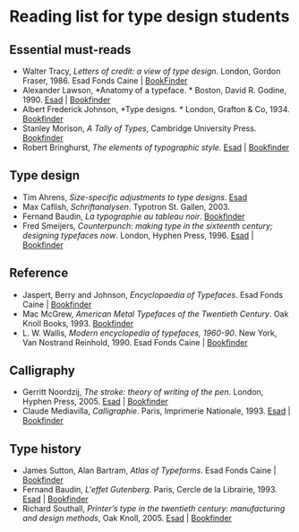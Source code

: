 # Reading list for type design students

## Essential must-reads

* Walter Tracy, *Letters of credit: a view of type design*. London, Gordon Fraser, 1986. Esad Fonds Caine | [BookFinder](https://www.bookfinder.com/search/?full=on&ac=sl&st=sl&ref=bf_s2_a1_t1_1&qi=ZMvVmIzR5HxMmKkJiXx6imM7rT4_1497963026_1:4:8)
* Alexander Lawson, *Anatomy of a typeface. * Boston, David R. Godine, 1990. [Esad](http://bibliotheques.amiens.fr/clientBookline/service/reference.asp?INSTANCE=EXPLOITATION&OUTPUT=PORTAL&DOCID=1788888&DOCBASE=CAAM) | [Bookfinder](https://www.bookfinder.com/search/?ac=sl&st=sl&ref=bf_s2_a1_t1_1&qi=t0bdAYU5S61T2DecDF7E.I5aLA4_1497963026_1:4:1&bq=author%3Dalexander%2520lawson%26title%3Danatomy%2520of%2520a%2520typeface)
* Albert Frederick Johnson, *Type designs. * London, Grafton & Co, 1934. [Bookfinder](https://www.bookfinder.com/search/?full=on&ac=sl&st=sl&ref=bf_s2_a1_t1_1&qi=J35MbR5yhnquGhCiaXpwM8hp8QY_1497963026_1:15:35)
* Stanley Morison, *A Tally of Types*, Cambridge University Press. [Bookfinder](https://www.bookfinder.com/search/?full=on&ac=sl&st=sl&ref=bf_s2_a1_t1_1&qi=FsR7D8vZ6PazoXJb6e3rVv,wD5Q_1497963026_1:7:2)
* Robert Bringhurst, *The elements of typographic style.* [Esad](http://bibliotheques.amiens.fr/ClientBookLine/recherche/executerRechercheprogress.asp?bNewSearch=true&strTypeRecherche=pr_multicritere&txtANY=elements+of+typographic+style&CodeDocBaseList=CAAM&QUOTA1=30000&QUOTA2=30000&BackUrl=%2Fclientbookline%2Ftoolkit%2FP_Requests%2Fformulaire%2Easp%3FINSTANCE%3DEXPLOITATION%26OUTPUT%3DPORTAL%26GRILLE%3DERMESRECHERCHEAVANCEE&INSTANCE=EXPLOITATION&output=PORTAL) | [Bookfinder](https://www.bookfinder.com/search/?ac=sl&st=sl&ref=bf_s2_a1_t1_1&qi=UJOMC,dk8pFjYZxYbo9fnioAUMs_1497963026_1:13:2&bq=author%3Drobert%2520bringhurst%26title%3Delements%2520of%2520typographic%2520style)

## Type design

* Tim Ahrens, *Size-specific adjustments to type designs*. [Esad](http://bibliotheques.amiens.fr/ClientBookLine/recherche/NoticesDetaillees.asp?INSTANCE=EXPLOITATION&iNotice=10&ldebut=&chkckbox23=off&chk10=on&chk11=off&DISPLAYMENU=&IDTEZO=&IDTEZOBASE=&IDTEZOFORM=)
* Max Caflish, *Schriftanalysen*. Typotron St. Gallen, 2003.
* Fernand Baudin, *La typographie au tableau noir*. [Bookfinder](https://www.bookfinder.com/search/?ac=sl&st=sl&ref=bf_s2_a1_t2_2&qi=skpyZEIi45pYJX4UwNFFd6pWYS0_1497963026_1:14:18&bq=author%3Dfernand%2520baudin%26title%3Dla%2520typographie%2520au%2520tableau%2520noir%2E%2520paris%2E%2520retz%2E%25201984)
* Fred Smeijers, *Counterpunch: making type in the sixteenth century; designing typefaces now*. London, Hyphen Press, 1996. [Esad](http://bibliotheques.amiens.fr/ClientBookLine/recherche/noticesDetaillees.asp?iNotice=0&INSTANCE=EXPLOITATION&PORTAL_ID=&STAXON=&LTAXON=&BACKURL=%2Fclientbookline%2Ftoolkit%2FP_Requests%2Fformulaire%2Easp%3FINSTANCE%3DEXPLOITATION%26OUTPUT%3DPORTAL%26GRILLE%3DERMESRECHERCHEAVANCEE) | [Bookfinder](https://www.bookfinder.com/search/?full=on&ac=sl&st=sl&ref=bf_s2_a1_t1_1&qi=2RHb.70DoBad7X7hWeXgKOCA8,0_1497963026_1:2:12)

## Reference

* Jaspert, Berry and Johnson, *Encyclopaedia of Typefaces*. Esad Fonds Caine | [Bookfinder](https://www.bookfinder.com/search/?full=on&ac=sl&st=sl&ref=bf_s2_a1_t1_1&qi=ZxHDlf.yLuEANTsT6Lk2aFNvIng_1497963026_1:5:2)
* [](http://www.librarything.com/catalog/productiontype&bookid=127071472)Mac McGrew, *American Metal Typefaces of the Twentieth Century*. Oak Knoll Books, 1993. [Bookfinder](https://www.bookfinder.com/search/?full=on&ac=sl&st=sl&ref=bf_s2_a1_t1_1&qi=pn3o4oXh0FDzHBWq9.mlGH4smpg_1497963026_1:4:1)
* L. W. Wallis, *Modern encyclopedia of typefaces, 1960-90*. New York, Van Nostrand Reinhold, 1990. Esad Fonds Caine | [Bookfinder](https://www.bookfinder.com/search/?ac=sl&st=sl&ref=bf_s2_a1_t1_1&qi=gidpX,RrYscqFYE9a,4LxE4IIt8_1497963026_1:10:13&bq=author%3Dlawrence%2520w%2E%2520wallis%26title%3Dmodern%2520encyclopedia%2520of%2520typefaces%25201960-90)

## Calligraphy

* Gerritt Noordzij, *The stroke: theory of writing of the pen*. London, Hyphen Press, 2005. [Esad](http://bibliotheques.amiens.fr/ClientBookLine/recherche/executerRechercheprogress.asp?bNewSearch=true&strTypeRecherche=pr_multicritere&txtANY=noordzij&CodeDocBaseList=CAAM&QUOTA1=30000&QUOTA2=30000&BackUrl=%2Fclientbookline%2Ftoolkit%2FP_Requests%2Fformulaire%2Easp%3FINSTANCE%3DEXPLOITATION%26OUTPUT%3DPORTAL%26GRILLE%3DERMESRECHERCHEAVANCEE&INSTANCE=EXPLOITATION&output=PORTAL) | [Bookfinder](https://www.bookfinder.com/search/?ac=sl&st=sl&ref=bf_s2_a1_t1_1&qi=eU4rwyNp6snlf1bR2fuHwbCsDDg_1497963026_1:7:1&bq=author%3Dgerrit%2520noordzij%26title%3Dstroke%2520theory%2520of%2520writing)
* Claude Mediavilla, *Calligraphie*. Paris, Imprimerie Nationale, 1993. [Esad](http://bibliotheques.amiens.fr/ClientBookLine/recherche/NoticesDetaillees.asp?INSTANCE=EXPLOITATION&iNotice=2&ldebut=&chkckbox23=off&chk0=off&chk1=off&chk2=on&chk3=off&chk4=off&chk5=off&chk6=off&chk7=off&chk8=off&chk9=off&DISPLAYMENU=&IDTEZO=&IDTEZOBASE=&IDTEZOFORM=) | [Bookfinder](https://www.bookfinder.com/search/?ac=sl&st=sl&ref=bf_s2_a3_t1_6&qi=aSAM9kkesvPYbGckN3HhgRIZwP8_1497963026_1:26:11&bq=author%3Dclaude%2520mediavilla%26title%3Dcalligraphie)

## Type history

* James Sutton, Alan Bartram, *Atlas of Typeforms*. Esad Fonds Caine | [Bookfinder](https://www.bookfinder.com/search/?full=on&ac=sl&st=sl&ref=bf_s2_a1_t1_1&qi=pY6ZOEZVbwKZ1GV7gjn0zeLv3oI_1497963026_1:3:10)
* Fernand Baudin, *L'effet Gutenberg.* Paris, Cercle de la Librairie, 1993. [Esad](http://bibliotheques.amiens.fr/ClientBookLine/recherche/NoticesDetaillees.asp?INSTANCE=EXPLOITATION&iNotice=0&ldebut=&chkckbox23=off&chk0=on&chk1=off&chk2=off&chk3=off&chk4=off&chk5=off&chk6=off&chk7=off&DISPLAYMENU=&IDTEZO=&IDTEZOBASE=&IDTEZOFORM=) | [Bookfinder](https://www.bookfinder.com/search/?ac=sl&st=sl&ref=bf_s2_a1_t1_1&qi=p..7VbkKEACXWJ4.goLo,a2TLxU_1497963026_1:1:1&bq=author%3Dfernand%2520baudin%26title%3Dl%2527effet%2520gutenberg)
* Richard Southall, *Printer’s type in the twentieth century: manufacturing and design methods*, Oak Knoll, 2005. [Esad](http://bibliotheques.amiens.fr/ClientBookLine/recherche/NoticesDetaillees.asp?INSTANCE=EXPLOITATION&iNotice=3&ldebut=&chkckbox23=off&chk0=off&chk1=off&chk2=off&chk3=on&chk4=off&chk5=off&chk6=off&chk7=off&chk8=off&chk9=off&DISPLAYMENU=&IDTEZO=&IDTEZOBASE=&IDTEZOFORM=) | [Bookfinder](https://www.bookfinder.com/search/?ac=sl&st=sl&ref=bf_s2_a1_t1_1&qi=cq.47ZNlFCEPZUe,63THotg8Kag_1497963026_1:36:9&bq=author%3Drichard%2520southall%26title%3Dprinter%2527s%2520type%2520in%2520the%2520twentieth%2520century%2520manufacturing%2520and%2520design%2520methods)



